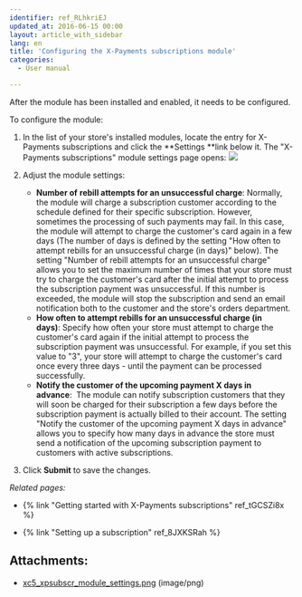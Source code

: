 ```yaml
---
identifier: ref_RLhkriEJ
updated_at: 2016-06-15 00:00
layout: article_with_sidebar
lang: en
title: 'Configuring the X-Payments subscriptions module'
categories:
  - User manual

---
```



After the module has been installed and enabled, it needs to be configured.

To configure the module:

1.  In the list of your store's installed modules, locate the entry for X-Payments subscriptions and click the **Settings **link below it.
    The "X-Payments subscriptions" module settings page opens:
    ![]({{site.baseurl}}/attachments/9666610/9633864.png)

2.  Adjust the module settings:
    *   **Number of** **rebill attempts for an unsuccessful charge**: Normally, the module will charge a subscription customer according to the schedule defined for their specific subscription. However, sometimes the processing of such payments may fail. In this case, the module will attempt to charge the customer's card again in a few days (The number of days is defined by the setting "How often to attempt rebills for an unsuccessful charge (in days)" below). The setting "Number of rebill attempts for an unsuccessful charge" allows you to set the maximum number of times that your store must try to charge the customer's card after the initial attempt to process the subscription payment was unsuccessful. If this number is exceeded, the module will stop the subscription and send an email notification both to the customer and the store's orders department.
    *   **How often to attempt rebills for an unsuccessful charge (in days)**: Specify how often your store must attempt to charge the customer's card again if the initial attempt to process the subscription payment was unsuccessful. For example, if you set this value to "3", your store will attempt to charge the customer's card once every three days - until the payment can be processed successfully.
    *   **Notify the customer of the upcoming payment X days in advance**:  The module can notify subscription customers that they will soon be charged for their subscription a few days before the subscription payment is actually billed to their account. The setting "Notify the customer of the upcoming payment X days in advance" allows you to specify how many days in advance the store must send a notification of the upcoming subscription payment to customers with active subscriptions.
3.  Click **Submit** to save the changes.

_Related pages:_

*   {% link "Getting started with X-Payments subscriptions" ref_tGCSZi8x %}

*   {% link "Setting up a subscription" ref_8JXKSRah %}

## Attachments:

* [xc5_xpsubscr_module_settings.png]({{site.baseurl}}/attachments/9666610/9633864.png) (image/png)